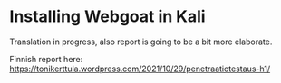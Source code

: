 # Installing Webgoat in Kali

Translation in progress, also report is going to be a bit more elaborate.

Finnish report here: https://tonikerttula.wordpress.com/2021/10/29/penetraatiotestaus-h1/
